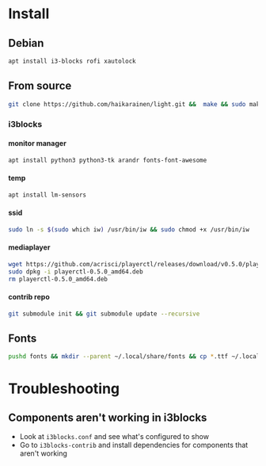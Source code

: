 # Install #

## Debian ##
```bash
apt install i3-blocks rofi xautolock
```

## From source
```bash
git clone https://github.com/haikarainen/light.git &&  make && sudo make install
```

### i3blocks ###
#### monitor manager ####
```bash
apt install python3 python3-tk arandr fonts-font-awesome
```

#### temp ####
```bash
apt install lm-sensors
```

#### ssid ####
```bash
sudo ln -s $(sudo which iw) /usr/bin/iw && sudo chmod +x /usr/bin/iw
```

#### mediaplayer ####
```bash
wget https://github.com/acrisci/playerctl/releases/download/v0.5.0/playerctl-0.5.0_amd64.deb
sudo dpkg -i playerctl-0.5.0_amd64.deb
rm playerctl-0.5.0_amd64.deb
```

#### contrib repo ####
```bash
git submodule init && git submodule update --recursive
```

## Fonts ##
```bash
pushd fonts && mkdir --parent ~/.local/share/fonts && cp *.ttf ~/.local/share/fonts && fc-cache -fv && popd
```

# Troubleshooting
## Components aren't working in i3blocks
* Look at `i3blocks.conf` and see what's configured to show
* Go to `i3blocks-contrib` and install dependencies for components that aren't working
